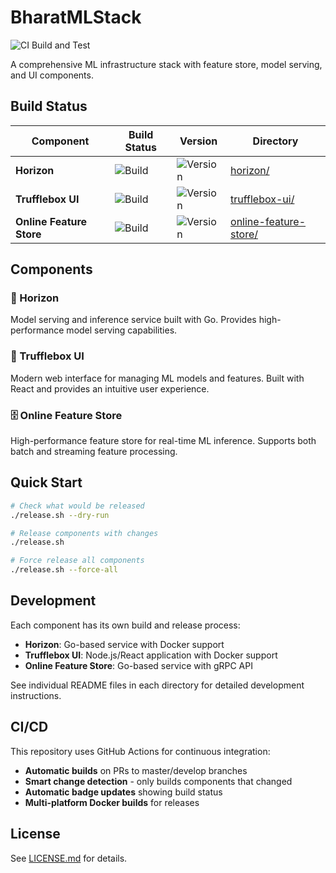 # BharatMLStack

![CI Build and Test](https://github.com/YOUR_USERNAME/BharatMLStack/workflows/CI%20Build%20and%20Test/badge.svg)

A comprehensive ML infrastructure stack with feature store, model serving, and UI components.

## Build Status

| Component | Build Status | Version | Directory |
|-----------|--------------|---------|-----------|
| **Horizon** | ![Build](https://img.shields.io/badge/build-unknown-lightgrey) | ![Version](https://img.shields.io/badge/version-unknown-lightgrey) | [horizon/](./horizon) |
| **Trufflebox UI** | ![Build](https://img.shields.io/badge/build-unknown-lightgrey) | ![Version](https://img.shields.io/badge/version-unknown-lightgrey) | [trufflebox-ui/](./trufflebox-ui) |
| **Online Feature Store** | ![Build](https://img.shields.io/badge/build-unknown-lightgrey) | ![Version](https://img.shields.io/badge/version-unknown-lightgrey) | [online-feature-store/](./online-feature-store) |

## Components

### 🚀 Horizon
Model serving and inference service built with Go. Provides high-performance model serving capabilities.

### 🎨 Trufflebox UI
Modern web interface for managing ML models and features. Built with React and provides an intuitive user experience.

### 🗄️ Online Feature Store
High-performance feature store for real-time ML inference. Supports both batch and streaming feature processing.

## Quick Start

```bash
# Check what would be released
./release.sh --dry-run

# Release components with changes
./release.sh

# Force release all components
./release.sh --force-all
```

## Development

Each component has its own build and release process:

- **Horizon**: Go-based service with Docker support
- **Trufflebox UI**: Node.js/React application with Docker support  
- **Online Feature Store**: Go-based service with gRPC API

See individual README files in each directory for detailed development instructions.

## CI/CD

This repository uses GitHub Actions for continuous integration:

- **Automatic builds** on PRs to master/develop branches
- **Smart change detection** - only builds components that changed
- **Automatic badge updates** showing build status
- **Multi-platform Docker builds** for releases

## License

See [LICENSE.md](LICENSE.md) for details.
